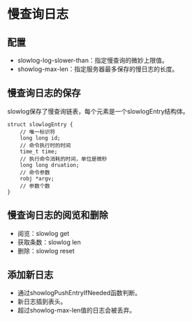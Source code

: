 # 慢查询日志

## 配置
- slowlog-log-slower-than：指定慢查询的微妙上限值。
- showlog-max-len：指定服务器最多保存的慢日志的长度。

## 慢查询日志的保存
slowlog保存了慢查询链表，每个元素是一个slowlogEntry结构体。

```
struct slowlogEntry {
    // 唯一标识符
    long long id;
    // 命令执行时的时间
    time_t time;
    // 执行命令消耗的时间，单位是微秒
    long long druation;
    // 命令参数
    robj *argv;
    // 参数个数
}
```

## 慢查询日志的阅览和删除
- 阅览：slowlog get
- 获取条数：slowlog len
- 删除：slowlog reset

## 添加新日志
- 通过showlogPushEntryIfNeeded函数判断。
- 新日志插到表头。
- 超过showlog-max-len值的日志会被丢弃。
